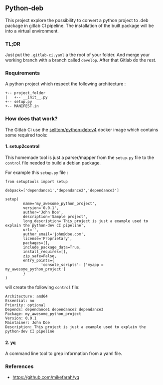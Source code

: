 ## Python-deb
This project explore the possibility to convert a python project to .deb package
in gitlab CI pipeline. The installation of the built package will be into a virtual environment.

### TL;DR
Just put the `.gitlab-ci.yaml` a the root of your folder. And merge your working branch with a branch called `develop`.
After that Gitlab do the rest.

### Requirements
A python project which respect the following architecture :

```
+-- project_folder
|   +-- __init__.py
+-- setup.py
+-- MANIFEST.in
```



### How does that work?
The Gitlab Ci use the [selltom/python-deb:v4](https://hub.docker.com/repository/docker/selltom/python-deb) docker image which contains some required tools:

#### 1. setup2control
This  homemade tool is just a parser/mapper from the `setup.py` file to the `control` file needed to build a debian package.

For example this `setup.py` file :
```
from setuptools import setup

debpack=['dependance1','dependance2','dependance3']

setup(
        name='my_awesome_python_project',
        version='0.0.1',
        author='John Doe',
        description='Sample project',
        long_description='This project is just a example used to explain the python-dev CI pipeline',
        url='',
        author_email='john@doe.com',
        license='Proprietary',
        packages=[],
        include_package_data=True,
        install_requires=[],
        zip_safe=False,
        entry_points={
                'console_scripts': ['myapp = my_awesome_python_project']
        }
)

```

will create the following `control` file:

```
Architecture: amd64
Essential: no
Priority: optional
Depends: dependance1 dependance2 dependance3
Package: my_awesome_python_project
Version: 0.0.1
Maintainer: John Doe
Description: This project is just a example used to explain the python-dev CI pipeline
```

#### 2. yq
A command line tool to grep information from a yaml file.

### References
- https://github.com/mikefarah/yq

